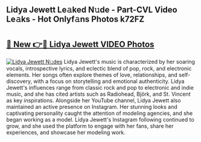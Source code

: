 ## Lidya Jewett Le𝚊ked N𝚞de - Part-CVL Video Le𝚊ks - Hot Onlyf𝚊ns Photos k72FZ

# <h2><a href="http://ab50385.deff.icu/?id=Lidya+Jewett">🔗 New 👉🔴 Lidya Jewett VIDEO Photos</a></h2>

[![Lidya Jewett N𝚞des](https://i.imgur.com/rIISA9y.gif)](http://ab50385.deff.icu/?id=Lidya+Jewett)
Lidya Jewett's music is characterized by her soaring vocals, introspective lyrics, and eclectic blend of pop, rock, and electronic elements. Her songs often explore themes of love, relationships, and self-discovery, with a focus on storytelling and emotional authenticity. Lidya Jewett's influences range from classic rock and pop to electronic and indie music, and she has cited artists such as Radiohead, Björk, and St. Vincent as key inspirations. Alongside her YouTube channel, Lidya Jewett also maintained an active presence on Instagram. Her stunning looks and captivating personality caught the attention of modeling agencies, and she began working as a model. Lidya Jewett's Instagram following continued to grow, and she used the platform to engage with her fans, share her experiences, and showcase her modeling work.
